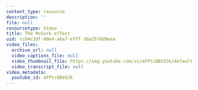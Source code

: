 ```yaml
---
content_type: resource
description: ''
file: null
resourcetype: Video
title: The McGurk effect
uid: cc04c3df-00e4-a6a7-e7ff-30a257dd9eea
video_files:
  archive_url: null
  video_captions_file: null
  video_thumbnail_file: https://img.youtube.com/vi/aFPtc8BVdJk/default.jpg
  video_transcript_file: null
video_metadata:
  youtube_id: aFPtc8BVdJk
---
```

